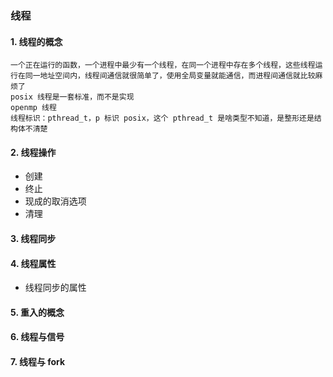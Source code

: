 ### 线程
#### 1. 线程的概念
    一个正在运行的函数，一个进程中最少有一个线程，在同一个进程中存在多个线程，这些线程运行在同一地址空间内，线程间通信就很简单了，使用全局变量就能通信，而进程间通信就比较麻烦了
    posix 线程是一套标准，而不是实现
    openmp 线程
    线程标识：pthread_t，p 标识 posix，这个 pthread_t 是啥类型不知道，是整形还是结构体不清楚

#### 2. 线程操作
* 创建
* 终止
* 现成的取消选项
* 清理

#### 3. 线程同步

#### 4. 线程属性
* 线程同步的属性

#### 5. 重入的概念

#### 6. 线程与信号

#### 7. 线程与 fork